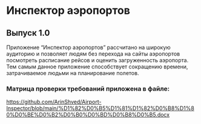 # **Инспектор аэропортов**

## Выпуск 1.0

Приложение “Инспектор аэропортов” рассчитано на широкую аудиторию и позволяет людям без перехода на сайты аэропортов посмотреть расписание рейсов и оценить загруженность аэропорта. 
Тем самым данное приложение способствует сокращению времени, затрачиваемое людьми на планирование полетов. 

### Матрица проверки требований приложена в файле:
https://github.com/ArinShved/Airport-Inspector/blob/main/%D1%82%D0%B5%D1%81%D1%82%D0%B8%D1%80%D0%BE%D0%B2%D0%B0%D0%BD%D0%B8%D0%B5.docx
